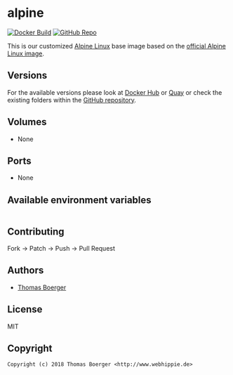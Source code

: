 # alpine

[![Docker Build](https://github.com/dockhippie/alpine/actions/workflows/docker.yml/badge.svg)](https://github.com/dockhippie/alpine/actions/workflows/docker.yml) [![GitHub Repo](https://img.shields.io/badge/github-repo-yellowgreen)](https://github.com/dockhippie/alpine)

This is our customized [Alpine Linux][upstream] base image based on the
[official Alpine Linux image][parent].

## Versions

For the available versions please look at [Docker Hub][dockerhub] or
[Quay][quayio] or check the existing folders within the
[GitHub repository][github].

## Volumes

*  None

## Ports

*  None

## Available environment variables

```console

```

## Contributing

Fork -> Patch -> Push -> Pull Request

## Authors

*  [Thomas Boerger](https://github.com/tboerger)

## License

MIT

## Copyright

```console
Copyright (c) 2018 Thomas Boerger <http://www.webhippie.de>
```

[upstream]: http://alpinelinux.org
[parent]: https://hub.docker.com/_/alpine
[dockerhub]: https://hub.docker.com/r/webhippie/alpine/tags
[quayio]: https://quay.io/repository/webhippie/alpine?tab=tags
[github]: https://github.com/dockhippie/alpine
